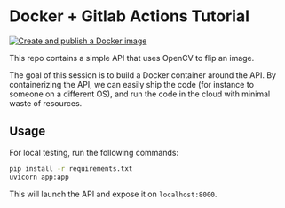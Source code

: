 # Docker + Gitlab Actions Tutorial

[![Create and publish a Docker image](https://github.com/OscarLigthart/sessions-docker-github-actions/actions/workflows/docker-build-push.yaml/badge.svg)](https://github.com/OscarLigthart/sessions-docker-github-actions/actions/workflows/docker-build-push.yaml)

This repo contains a simple API that uses OpenCV to flip an image.

The goal of this session is to build a Docker container around the API.
By containerizing the API, we can easily ship the code (for instance to someone on a different OS), and run the code in the cloud with minimal waste of resources.

## Usage

For local testing, run the following commands:

```bash
pip install -r requirements.txt
uvicorn app:app
```

This will launch the API and expose it on `localhost:8000`.
